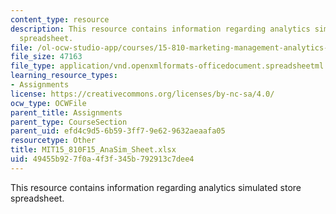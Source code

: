 ```yaml
---
content_type: resource
description: This resource contains information regarding analytics simulated store
  spreadsheet.
file: /ol-ocw-studio-app/courses/15-810-marketing-management-analytics-frameworks-and-applications-fall-2015/49455b927f0a4f3f345b792913c7dee4_MIT15_810F15_AnaSim_Sheet.xlsx
file_size: 47163
file_type: application/vnd.openxmlformats-officedocument.spreadsheetml.sheet
learning_resource_types:
- Assignments
license: https://creativecommons.org/licenses/by-nc-sa/4.0/
ocw_type: OCWFile
parent_title: Assignments
parent_type: CourseSection
parent_uid: efd4c9d5-6b59-3ff7-9e62-9632aeaafa05
resourcetype: Other
title: MIT15_810F15_AnaSim_Sheet.xlsx
uid: 49455b92-7f0a-4f3f-345b-792913c7dee4
---
```

This resource contains information regarding analytics simulated store spreadsheet.